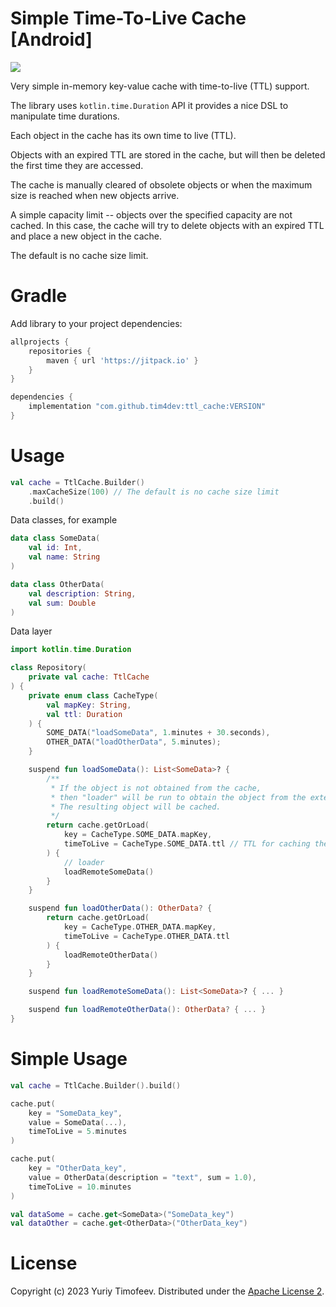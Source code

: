 
# Simple Time-To-Live Cache [Android]

[![](https://jitpack.io/v/tim4dev/ttl_cache.svg)](https://jitpack.io/#tim4dev/ttl_cache)

Very simple in-memory key-value cache with time-to-live (TTL) support.

The library uses `kotlin.time.Duration` API it provides a nice DSL to manipulate time durations.

Each object in the cache has its own time to live (TTL).

Objects with an expired TTL are stored in the cache, but will then be deleted the first time they
are accessed.

The cache is manually cleared of obsolete objects or when the maximum size is reached when new
objects arrive.

A simple capacity limit -- objects over the specified capacity are not cached. In this case, the
cache will try to delete objects with an expired TTL and place a new object in the cache.

The default is no cache size limit.


# Gradle

Add library to your project dependencies:

```groovy
allprojects {
    repositories {
        maven { url 'https://jitpack.io' }
    }
}

dependencies {
    implementation "com.github.tim4dev:ttl_cache:VERSION"
}
```


# Usage

```kotlin
val cache = TtlCache.Builder()
    .maxCacheSize(100) // The default is no cache size limit
    .build()
```

Data classes, for example

```kotlin
data class SomeData(
    val id: Int,
    val name: String
)

data class OtherData(
    val description: String,
    val sum: Double
)
```

Data layer

```kotlin
import kotlin.time.Duration

class Repository(
    private val cache: TtlCache
) {
    private enum class CacheType(
        val mapKey: String,
        val ttl: Duration
    ) {
        SOME_DATA("loadSomeData", 1.minutes + 30.seconds),
        OTHER_DATA("loadOtherData", 5.minutes);
    }

    suspend fun loadSomeData(): List<SomeData>? {
        /**
         * If the object is not obtained from the cache,
         * then "loader" will be run to obtain the object from the external source.
         * The resulting object will be cached.
         */
        return cache.getOrLoad(
            key = CacheType.SOME_DATA.mapKey,
            timeToLive = CacheType.SOME_DATA.ttl // TTL for caching the object loaded
        ) {
            // loader
            loadRemoteSomeData()
        }
    }

    suspend fun loadOtherData(): OtherData? {
        return cache.getOrLoad(
            key = CacheType.OTHER_DATA.mapKey,
            timeToLive = CacheType.OTHER_DATA.ttl
        ) {
            loadRemoteOtherData()
        }
    }

    suspend fun loadRemoteSomeData(): List<SomeData>? { ... }

    suspend fun loadRemoteOtherData(): OtherData? { ... }
}
```


# Simple Usage

```kotlin
val cache = TtlCache.Builder().build()

cache.put(
    key = "SomeData_key",
    value = SomeData(...),
    timeToLive = 5.minutes
)

cache.put(
    key = "OtherData_key",
    value = OtherData(description = "text", sum = 1.0),
    timeToLive = 10.minutes
)

val dataSome = cache.get<SomeData>("SomeData_key")
val dataOther = cache.get<OtherData>("OtherData_key")

```


# License

Copyright (c) 2023 Yuriy Timofeev.
Distributed under the [Apache License 2](http://www.apache.org/licenses/LICENSE-2.0). 
